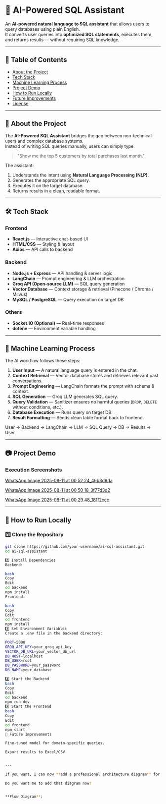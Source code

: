 # 🧠 AI-Powered SQL Assistant

An **AI-powered natural language to SQL assistant** that allows users to query databases using plain English.  
It converts user queries into **optimized SQL statements**, executes them, and returns results — without requiring SQL knowledge.

---

## 📌 Table of Contents
- [About the Project](#-about-the-project)
- [Tech Stack](#-tech-stack)
- [Machine Learning Process](#-machine-learning-process)
- [Project Demo](#-project-demo)
- [How to Run Locally](#-how-to-run-locally)
- [Future Improvements](#-future-improvements)
- [License](#-license)

---

## 📖 About the Project

The **AI-Powered SQL Assistant** bridges the gap between non-technical users and complex database systems.  
Instead of writing SQL queries manually, users can simply type:

> "Show me the top 5 customers by total purchases last month."

The assistant:
1. Understands the intent using **Natural Language Processing (NLP)**.
2. Generates the appropriate SQL query.
3. Executes it on the target database.
4. Returns results in a clean, readable format.

---

## 🛠 Tech Stack

### **Frontend**
- **React.js** — Interactive chat-based UI
- **HTML/CSS** — Styling & layout
- **Axios** — API calls to backend

### **Backend**
- **Node.js + Express** — API handling & server logic
- **LangChain** — Prompt engineering & LLM orchestration
- **Groq API (Open-source LLM)** — SQL query generation
- **Vector Database** — Context storage & retrieval (Pinecone / Chroma / Milvus)
- **MySQL / PostgreSQL** — Query execution on target DB

### **Others**
- **Socket.IO (Optional)** — Real-time responses
- **dotenv** — Environment variable handling

---

## 🤖 Machine Learning Process

The AI workflow follows these steps:

1. **User Input** — A natural language query is entered in the chat.
2. **Context Retrieval** — Vector database stores and retrieves relevant past conversations.
3. **Prompt Engineering** — LangChain formats the prompt with schema & context.
4. **SQL Generation** — Groq LLM generates SQL query.
5. **Query Validation** — Sanitizer ensures no harmful queries (`DROP`, `DELETE` without conditions, etc.).
6. **Database Execution** — Runs query on target DB.
7. **Result Formatting** — Sends clean table format back to frontend.

User → Backend → LangChain → LLM → SQL Query → DB → Results → User


---

## 📷 Project Demo

### **Execution Screenshots**


[WhatsApp Image 2025-08-11 at 00 52 24_46b3d9da](https://github.com/user-attachments/assets/f23891b5-1ce7-4b2e-9946-dba0fab3501d)


[WhatsApp Image 2025-08-11 at 00 50 18_3f77d3d2](https://github.com/user-attachments/assets/4921389b-5d98-4cd9-889c-05128580007a)


[WhatsApp Image 2025-08-11 at 00 29 48_181f2ccc](https://github.com/user-attachments/assets/cd4f8d14-ece9-48cc-b289-29e3a9b23cac)


---

## 🚀 How to Run Locally

### **1️⃣ Clone the Repository**
```bash
git clone https://github.com/your-username/ai-sql-assistant.git
cd ai-sql-assistant

2️⃣ Install Dependencies
Backend:

bash
Copy
Edit
cd backend
npm install
Frontend:

bash
Copy
Edit
cd frontend
npm install
3️⃣ Set Environment Variables
Create a .env file in the backend directory:

PORT=5000
GROQ_API_KEY=your_groq_api_key
VECTOR_DB_URL=your_vector_db_url
DB_HOST=localhost
DB_USER=root
DB_PASSWORD=your_password
DB_NAME=your_database

4️⃣ Start the Backend
bash
Copy
Edit
cd backend
npm run dev
5️⃣ Start the Frontend
bash
Copy
Edit
cd frontend
npm start
🔮 Future Improvements

Fine-tuned model for domain-specific queries.

Export results to Excel/CSV.


---

If you want, I can now **add a professional architecture diagram** for this README so it looks visually appealing and explains your system flow at a glance.  

Do you want me to add that diagram now?


**Flow Diagram**:
